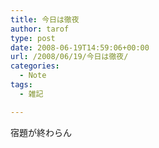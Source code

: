 ```yaml
---
title: 今日は徹夜
author: tarof
type: post
date: 2008-06-19T14:59:06+00:00
url: /2008/06/19/今日は徹夜/
categories:
  - Note
tags:
  - 雑記

---
```

宿題が終わらん